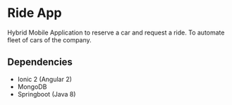 # Ride App
Hybrid Mobile Application to reserve a car and request a ride. To automate fleet of cars of the company.


Dependencies 
-------
* Ionic 2 (Angular 2)
* MongoDB
* Springboot (Java 8)
